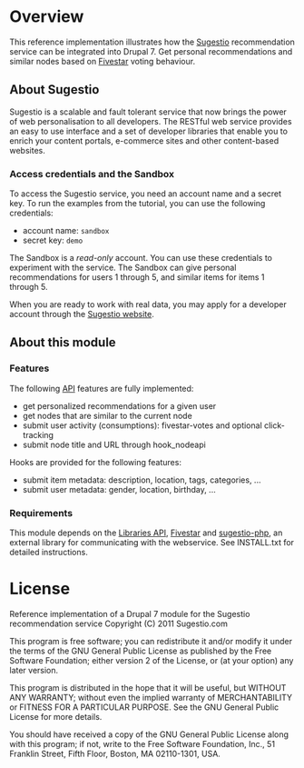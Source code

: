 # Overview

This reference implementation illustrates how the [Sugestio](http://www.sugestio.com) 
recommendation service can be integrated into Drupal 7. Get personal recommendations and 
similar nodes based on [Fivestar](http://drupal.org/project/fivestar) voting behaviour.  

## About Sugestio

Sugestio is a scalable and fault tolerant service that now brings the power of 
web personalisation to all developers. The RESTful web service provides an easy to use 
interface and a set of developer libraries that enable you to enrich 
your content portals, e-commerce sites and other content-based websites.

### Access credentials and the Sandbox

To access the Sugestio service, you need an account name and a secret key. 
To run the examples from the tutorial, you can use the following credentials:

* account name: <code>sandbox</code>
* secret key: <code>demo</code>

The Sandbox is a *read-only* account. You can use these credentials to experiment 
with the service. The Sandbox can give personal recommendations for users 1 through 5, 
and similar items for items 1 through 5.

When you are ready to work with real data, you may apply for a developer account through 
the [Sugestio website](http://www.sugestio.com).  

## About this module

### Features

The following [API](http://www.sugestio.com/documentation) features are fully implemented:

* get personalized recommendations for a given user
* get nodes that are similar to the current node
* submit user activity (consumptions): fivestar-votes and optional click-tracking
* submit node title and URL through hook_nodeapi

Hooks are provided for the following features:

* submit item metadata: description, location, tags, categories, ...  	
* submit user metadata: gender, location, birthday, ...


### Requirements

This module depends on the [Libraries API](http://drupal.org/project/libraries), 
[Fivestar](http://drupal.org/project/fivestar) and 
[sugestio-php](http://github.com/sugestio/sugestio-php), an external library 
for communicating with the webservice. See INSTALL.txt for detailed instructions.

# License

Reference implementation of a Drupal 7 module for the Sugestio recommendation service
Copyright (C) 2011 Sugestio.com

This program is free software; you can redistribute it and/or
modify it under the terms of the GNU General Public License
as published by the Free Software Foundation; either version 2
of the License, or (at your option) any later version.

This program is distributed in the hope that it will be useful,
but WITHOUT ANY WARRANTY; without even the implied warranty of
MERCHANTABILITY or FITNESS FOR A PARTICULAR PURPOSE.  See the
GNU General Public License for more details.

You should have received a copy of the GNU General Public License
along with this program; if not, write to the Free Software
Foundation, Inc., 51 Franklin Street, Fifth Floor, Boston, MA  02110-1301, USA.